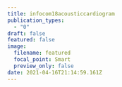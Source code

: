 ```yaml
---
title: infocom18acousticcardiogram
publication_types:
  - "0"
draft: false
featured: false
image:
  filename: featured
  focal_point: Smart
  preview_only: false
date: 2021-04-16T21:14:59.161Z
---
```

